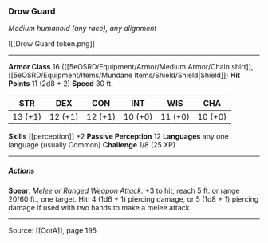 ### Drow Guard
_Medium humanoid (any race), any alignment_

![[Drow Guard token.png]]


---

**Armor Class** 16 ([[5eOSRD/Equipment/Armor/Medium Armor/Chain shirt]], [[5eOSRD/Equipment/Items/Mundane Items/Shield/Shield|Shield]])
**Hit Points** 11 (2d8 + 2)
**Speed** 30 ft.

| STR     | DEX     | CON     | INT     | WIS     | CHA     |
|---------|---------|---------|---------|---------|---------|
| 13 (+1) | 12 (+1) | 12 (+1) | 10 (+0) | 11 (+0) | 10 (+0) |

**Skills** [[perception]] +2
**Passive Perception** 12
**Languages** any one language (usually Common)
**Challenge** 1/8 (25 XP)

---

##### Actions
**Spear**. _Melee or Ranged Weapon Attack:_ +3 to hit, reach 5 ft. or range 20/60 ft., one target. Hit: 4 (1d6 + 1) piercing damage, or 5 (1d8 + 1) piercing damage if used with two hands to make a melee attack.


---

Source: [[OotA]], page 195